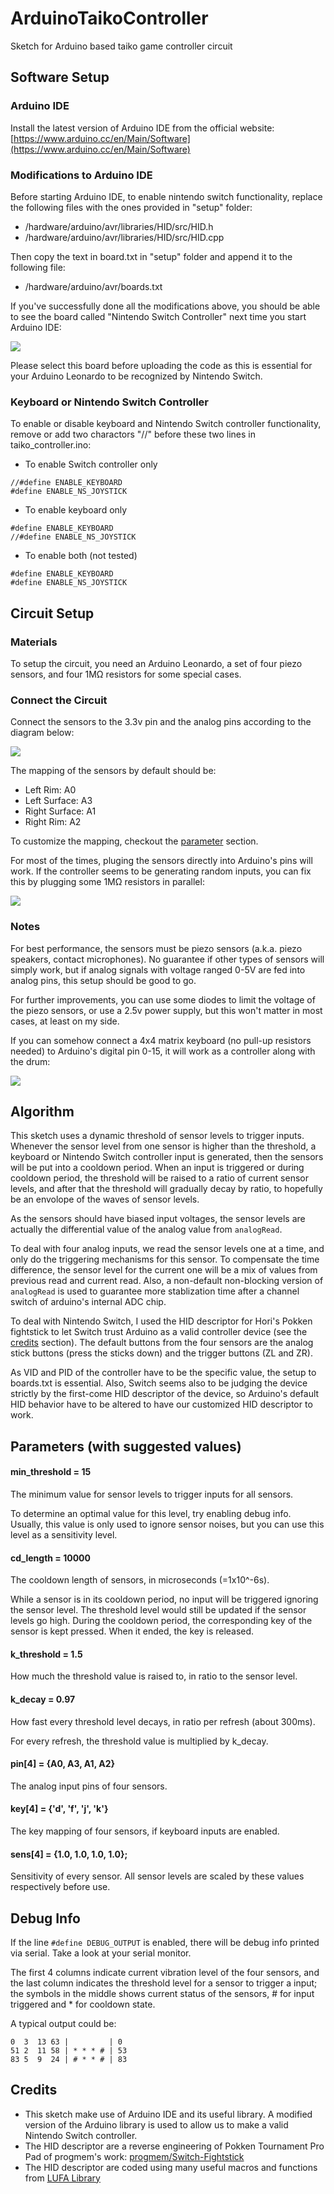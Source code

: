 # ArduinoTaikoController

Sketch for Arduino based taiko game controller circuit

## Software Setup

### Arduino IDE

Install the latest version of Arduino IDE from the official website: [https://www.arduino.cc/en/Main/Software](https://www.arduino.cc/en/Main/Software)

### Modifications to Arduino IDE

Before starting Arduino IDE, to enable nintendo switch functionality, replace the following files with the ones provided in "setup" folder:

- <your arduino installation path>/hardware/arduino/avr/libraries/HID/src/HID.h
- <your arduino installation path>/hardware/arduino/avr/libraries/HID/src/HID.cpp

Then copy the text in board.txt in "setup" folder and append it to the following file:

- <your arduino installation path>/hardware/arduino/avr/boards.txt

If you've successfully done all the modifications above, you should be able to see the board called "Nintendo Switch Controller" next time you start Arduino IDE:

![](https://i.loli.net/2019/03/17/5c8e542c92603.png)

Please select this board before uploading the code as this is essential for your Arduino Leonardo to be recognized by Nintendo Switch.

### Keyboard or Nintendo Switch Controller

To enable or disable keyboard and Nintendo Switch controller functionality, remove or add two charactors "//" before these two lines in taiko_controller.ino:

- To enable Switch controller only
```
//#define ENABLE_KEYBOARD
#define ENABLE_NS_JOYSTICK
```
- To enable keyboard only
```
#define ENABLE_KEYBOARD
//#define ENABLE_NS_JOYSTICK
```
- To enable both (not tested)
```
#define ENABLE_KEYBOARD
#define ENABLE_NS_JOYSTICK
```

## Circuit Setup

### Materials

To setup the circuit, you need an Arduino Leonardo, a set of four piezo sensors, and four 1MΩ resistors for some special cases.

### Connect the Circuit

Connect the sensors to the 3.3v pin and the analog pins according to the diagram below:

![](https://i.loli.net/2019/03/07/5c812d28e0978.png)

The mapping of the sensors by default should be:

- Left Rim: A0
- Left Surface: A3
- Right Surface: A1
- Right Rim: A2

To customize the mapping, checkout the [parameter](#parameters-with-suggested-values) section.

For most of the times, pluging the sensors directly into Arduino's pins will work.
If the controller seems to be generating random inputs, you can fix this by plugging some 1MΩ resistors in parallel:

![](https://i.loli.net/2019/03/07/5c812d28e101d.png)

### Notes

For best performance, the sensors must be piezo sensors (a.k.a. piezo speakers, contact microphones). No guarantee if other types of sensors will simply work, but if analog signals with voltage ranged 0-5V are fed into analog pins, this setup should be good to go.

For further improvements, you can use some diodes to limit the voltage of the piezo sensors, or use a 2.5v power supply, but this won't matter in most cases, at least on my side.

If you can somehow connect a 4x4 matrix keyboard (no pull-up resistors needed) to Arduino's digital pin 0-15, it will work as a controller along with the drum:

![](https://i.loli.net/2019/03/07/5c813dc59e6a0.png)

## Algorithm

This sketch uses a dynamic threshold of sensor levels to trigger inputs. Whenever the sensor level from one sensor is higher than the threshold, a keyboard or Nintendo Switch controller input is generated, then the sensors will be put into a cooldown period. When an input is triggered or during cooldown period, the threshold will be raised to a ratio of current sensor levels, and after that the threshold will gradually decay by ratio, to hopefully be an envolope of the waves of sensor levels.

As the sensors should have biased input voltages, the sensor levels are actually the differential value of the analog value from ```analogRead```.

To deal with four analog inputs, we read the sensor levels one at a time, and only do the triggering mechanisms for this sensor. To compensate the time difference, the sensor level for the current one will be a mix of values from previous read and current read. Also, a non-default non-blocking version of ```analogRead``` is used to guarantee more stablization time after a channel switch of arduino's internal ADC chip.

To deal with Nintendo Switch, I used the HID descriptor for Hori's Pokken fightstick to let Switch trust Arduino as a valid controller device (see the [credits](#credits) section). The default buttons from the four sensors are the analog stick buttons (press the sticks down) and the trigger buttons (ZL and ZR).

As VID and PID of the controller have to be the specific value, the setup to boards.txt is essential. Also, Switch seems also to be judging the device strictly by the first-come HID descriptor of the device, so Arduino's default HID behavior have to be altered to have our customized HID descriptor to work.

## Parameters (with suggested values)

#### min_threshold = 15
The minimum value for sensor levels to trigger inputs for all sensors.

To determine an optimal value for this level, try enabling debug info.
Usually, this value is only used to ignore sensor noises, but you can use this level as a sensitivity level.

#### cd_length = 10000
The cooldown length of sensors, in microseconds (=1x10^-6s).

While a sensor is in its cooldown period, no input will be triggered ignoring the sensor level. The threshold level would still be updated if the sensor levels go high.
During the cooldown period, the corresponding key of the sensor is kept pressed. When it ended, the key is released.

#### k_threshold = 1.5
How much the threshold value is raised to, in ratio to the sensor level.

#### k_decay = 0.97
How fast every threshold level decays, in ratio per refresh (about 300ms).

For every refresh, the threshold value is multiplied by k_decay.

#### pin[4] = {A0, A3, A1, A2}
The analog input pins of four sensors.

#### key[4] = {'d', 'f', 'j', 'k'}
The key mapping of four sensors, if keyboard inputs are enabled.

#### sens[4] = {1.0, 1.0, 1.0, 1.0};
Sensitivity of every sensor. All sensor levels are scaled by these values respectively before use.

## Debug Info

If the line ```#define DEBUG_OUTPUT``` is enabled, there will be debug info printed via serial. Take a look at your serial monitor.

The first 4 columns indicate current vibration level of the four sensors, and the last column indicates the threshold level for a sensor to trigger a input;
the symbols in the middle shows current status of the sensors, # for input triggered and * for cooldown state.

A typical output could be:

```
0  3  13 63 |         | 0
51 2  11 58 | * * * # | 53
83 5  9  24 | # * * # | 83
```

## Credits

- This sketch make use of Arduino IDE and its useful library. A modified version of the Arduino library is used to allow us to make a valid Nintendo Switch controller.
- The HID descriptor are a reverse engineering of Pokken Tournament Pro Pad of progmem's work: [progmem/Switch-Fightstick](https://github.com/progmem/Switch-Fightstick)
- The HID descriptor are coded using many useful macros and functions from [LUFA Library](http://www.fourwalledcubicle.com/LUFA.php)

